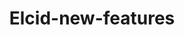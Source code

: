 ---
hackday: 07-london
links:
  code:
  - https://hackpad.com/elcid-New-Features-ak7wqxRpWtD
  website: http://super:super1@elcid-new-features.herokuapp.com/
summary: ''
team:
- '@PeterOwlett'
- Michael O'Kane
- '@NigelMarkey'
title: Elcid-new-features
---